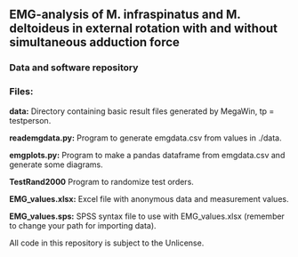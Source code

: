 ## EMG-analysis of M. infraspinatus and M. deltoideus in external rotation with and without simultaneous adduction force
### Data and software repository

### Files:
**data:** Directory containing basic result files generated by MegaWin, tp = testperson.

**reademgdata.py:** Program to generate emgdata.csv from values in ./data.

**emgplots.py:** Program to make a pandas dataframe from emgdata.csv and generate some diagrams.

**TestRand2000** Program to randomize test orders.

**EMG_values.xlsx:** Excel file with anonymous data and measurement values.

**EMG_values.sps:** SPSS syntax file to use with EMG_values.xlsx (remember to change your path for importing data).

All code in this repository is subject to the Unlicense.
